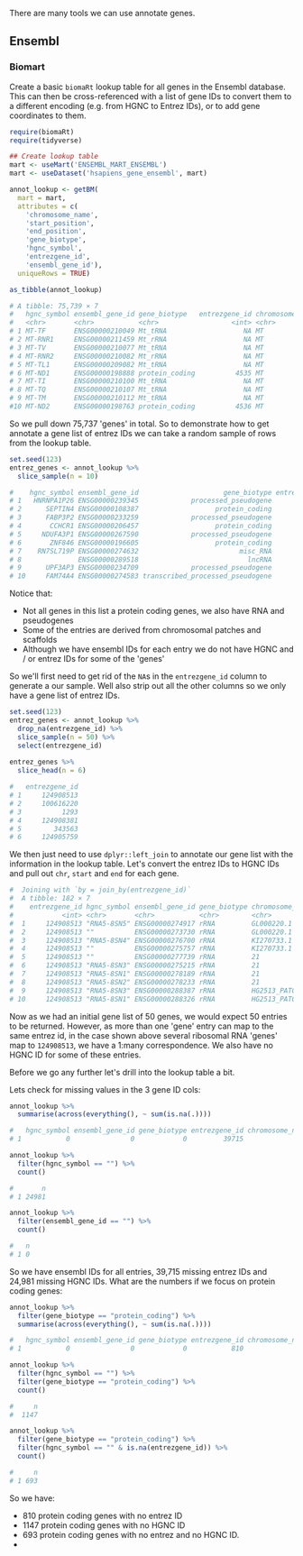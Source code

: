 
There are many tools we can use annotate genes. 

## Ensembl

### Biomart

Create a basic `biomaRt` lookup table for all genes in the Ensembl database. This can then
be cross-referenced with a list of gene IDs to convert them to a different encoding (e.g. 
from HGNC to Entrez IDs), or to add gene coordinates to them. 

```R
require(biomaRt)
require(tidyverse)

## Create lookup table 
mart <- useMart('ENSEMBL_MART_ENSEMBL')
mart <- useDataset('hsapiens_gene_ensembl', mart)

annot_lookup <- getBM(
  mart = mart,
  attributes = c(
    'chromosome_name', 
    'start_position', 
    'end_position',       
    'gene_biotype', 
    'hgnc_symbol',
    'entrezgene_id', 
    'ensembl_gene_id'),
  uniqueRows = TRUE)

as_tibble(annot_lookup)

# A tibble: 75,739 × 7
#   hgnc_symbol ensembl_gene_id gene_biotype   entrezgene_id chromosome_name start_position end_position
#   <chr>       <chr>           <chr>                  <int> <chr>                    <int>        <int>
# 1 MT-TF       ENSG00000210049 Mt_tRNA                   NA MT                         577          647
# 2 MT-RNR1     ENSG00000211459 Mt_rRNA                   NA MT                         648         1601
# 3 MT-TV       ENSG00000210077 Mt_tRNA                   NA MT                        1602         1670
# 4 MT-RNR2     ENSG00000210082 Mt_rRNA                   NA MT                        1671         3229
# 5 MT-TL1      ENSG00000209082 Mt_tRNA                   NA MT                        3230         3304
# 6 MT-ND1      ENSG00000198888 protein_coding          4535 MT                        3307         4262
# 7 MT-TI       ENSG00000210100 Mt_tRNA                   NA MT                        4263         4331
# 8 MT-TQ       ENSG00000210107 Mt_tRNA                   NA MT                        4329         4400
# 9 MT-TM       ENSG00000210112 Mt_tRNA                   NA MT                        4402         4469
#10 MT-ND2      ENSG00000198763 protein_coding          4536 MT                        4470         5511
```

So we pull down 75,737 'genes' in total. So to demonstrate how to get annotate a gene list of entrez IDs we can 
take a random sample of rows from the lookup table.

```R
set.seed(123) 
entrez_genes <- annot_lookup %>%
  slice_sample(n = 10)

#    hgnc_symbol ensembl_gene_id                     gene_biotype entrezgene_id     chromosome_name start_position end_position
# 1   HNRNPA1P26 ENSG00000239345             processed_pseudogene            NA                   X      100855288    100856379
# 2      SEPTIN4 ENSG00000108387                   protein_coding          5414                  17       58520250     58544368
# 3      FABP3P2 ENSG00000233259             processed_pseudogene            NA                  13       42369259     42369657
# 4       CCHCR1 ENSG00000206457                   protein_coding         54535 HSCHR6_MHC_QBL_CTG1        2400454      2416245
# 5     NDUFA3P1 ENSG00000267590             processed_pseudogene            NA                  19       44297104     44297355
# 6       ZNF846 ENSG00000196605                   protein_coding        162993                  19        9751993      9793180
# 7    RN7SL719P ENSG00000274632                         misc_RNA            NA                  15       28703554     28703790
# 8              ENSG00000289518                           lncRNA            NA                  11        9613503      9614048
# 9      UPF3AP3 ENSG00000234709             processed_pseudogene            NA                   9       99998301     99999069
# 10     FAM74A4 ENSG00000274583 transcribed_processed_pseudogene        401508                   9       61205258     61212373
```

Notice that:

- Not all genes in this list a protein coding genes, we also have RNA and pseudogenes
- Some of the entries are derived from chromosomal patches and scaffolds
- Although we have ensembl IDs for each entry we do not have HGNC and / or entrez IDs for some of the 'genes'

So we'll first need to get rid of the `NA`s in the `entrezgene_id` column to generate a our sample. Well also
strip out all the other columns so we only have a gene list of entrez IDs.

```R
set.seed(123) 
entrez_genes <- annot_lookup %>%
  drop_na(entrezgene_id) %>%
  slice_sample(n = 50) %>%
  select(entrezgene_id) 
  
entrez_genes %>%
  slice_head(n = 6)

#   entrezgene_id
# 1     124908513
# 2     100616220
# 3          1293
# 4     124908381
# 5        343563
# 6     124905759
```

We then just need to use `dplyr::left_join` to annotate our gene list with the information in the lookup
table. Let's convert the entrez IDs to HGNC IDs and pull out `chr`, `start` and `end` for each gene.

```R
#  Joining with `by = join_by(entrezgene_id)`
#  A tibble: 182 × 7
#    entrezgene_id hgnc_symbol ensembl_gene_id gene_biotype chromosome_name start_position end_position
#            <int> <chr>       <chr>           <chr>        <chr>                    <int>        <int>
#  1     124908513 "RNA5-8SN5" ENSG00000274917 rRNA         GL000220.1              112025       112177
#  2     124908513 ""          ENSG00000273730 rRNA         GL000220.1              155997       156149
#  3     124908513 "RNA5-8SN4" ENSG00000276700 rRNA         KI270733.1              128877       129029
#  4     124908513 ""          ENSG00000275757 rRNA         KI270733.1              173956       174108
#  5     124908513 ""          ENSG00000277739 rRNA         21                     8256781      8256933
#  6     124908513 "RNA5-8SN3" ENSG00000275215 rRNA         21                     8395607      8395759
#  7     124908513 "RNA5-8SN1" ENSG00000278189 rRNA         21                     8439823      8439975
#  8     124908513 "RNA5-8SN2" ENSG00000278233 rRNA         21                     8212572      8212724
#  9     124908513 "RNA5-8SN3" ENSG00000288387 rRNA         HG2513_PATCH            442732       442884
# 10     124908513 "RNA5-8SN1" ENSG00000288326 rRNA         HG2513_PATCH            486948       487100
```

Now as we had an initial gene list of 50 genes, we would expect 50 entries to be returned. However, as
more than one 'gene' entry can map to the same entrez id, in the case shown above several ribosomal RNA
'genes' map to `124908513`, we have a 1:many correspondence. We also have no HGNC ID for some of these 
entries.

Before we go any further let's drill into the lookup table a bit.

Lets check for missing values in the 3 gene ID cols:

```R
annot_lookup %>%
  summarise(across(everything(), ~ sum(is.na(.))))

#   hgnc_symbol ensembl_gene_id gene_biotype entrezgene_id chromosome_name start_position end_position
# 1           0               0            0         39715               0              0            0

annot_lookup %>%
  filter(hgnc_symbol == "") %>%
  count()

#       n
# 1 24981

annot_lookup %>%
  filter(ensembl_gene_id == "") %>%
  count()

#   n
# 1 0
```

So we have ensembl IDs for all entries, 39,715 missing entrez IDs and 24,981 missing HGNC IDs. What 
are the numbers if we focus on protein coding genes:

```R
annot_lookup %>%
  filter(gene_biotype == "protein_coding") %>%
  summarise(across(everything(), ~ sum(is.na(.))))

#   hgnc_symbol ensembl_gene_id gene_biotype entrezgene_id chromosome_name start_position end_position
# 1           0               0            0           810               0              0            0

annot_lookup %>%
  filter(hgnc_symbol == "") %>%
  filter(gene_biotype == "protein_coding") %>%
  count()

#     n
#  1147

annot_lookup %>%
  filter(gene_biotype == "protein_coding") %>%
  filter(hgnc_symbol == "" & is.na(entrezgene_id)) %>%
  count()

#     n
# 1 693

```

So we have:

- 810 protein coding genes with no entrez ID
- 1147 protein coding genes with no HGNC ID
- 693 protein coding genes with no entrez and no HGNC ID.
- 



